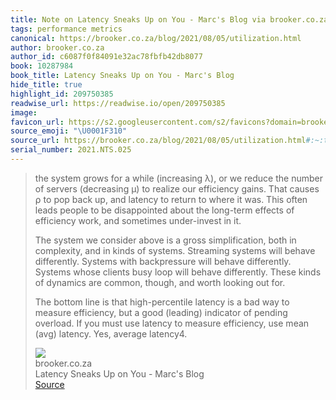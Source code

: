 ```yaml
---
title: Note on Latency Sneaks Up on You - Marc's Blog via brooker.co.za
tags: performance metrics
canonical: https://brooker.co.za/blog/2021/08/05/utilization.html
author: brooker.co.za
author_id: c6087f0f84091e32ac78fbfb42db8077
book: 10287984
book_title: Latency Sneaks Up on You - Marc's Blog
hide_title: true
highlight_id: 209750385
readwise_url: https://readwise.io/open/209750385
image:
favicon_url: https://s2.googleusercontent.com/s2/favicons?domain=brooker.co.za
source_emoji: "\U0001F310"
source_url: https://brooker.co.za/blog/2021/08/05/utilization.html#:~:text=the%20system%20grows,Yes%2C%20average%20latency4.
serial_number: 2021.NTS.025
---
```

> the system grows for a while (increasing λ), or we reduce the number of servers (decreasing μ) to realize our efficiency gains. That causes ⍴ to pop back up, and latency to return to where it was. This often leads people to be disappointed about the long-term effects of efficiency work, and sometimes under-invest in it.
> 
> The system we consider above is a gross simplification, both in complexity, and in kinds of systems. Streaming systems will behave differently. Systems with backpressure will behave differently. Systems whose clients busy loop will behave differently. These kinds of dynamics are common, though, and worth looking out for.
> 
> The bottom line is that high-percentile latency is a bad way to measure efficiency, but a good (leading) indicator of pending overload. If you must use latency to measure efficiency, use mean (avg) latency. Yes, average latency4.
> <div class="quoteback-footer"><div class="quoteback-avatar"><img class="mini-favicon" src="https://s2.googleusercontent.com/s2/favicons?domain=brooker.co.za"></div><div class="quoteback-metadata"><div class="metadata-inner"><span style="display:none">FROM:</span><div aria-label="brooker.co.za" class="quoteback-author"> brooker.co.za</div><div aria-label="Latency Sneaks Up on You - Marc's Blog" class="quoteback-title"> Latency Sneaks Up on You - Marc's Blog</div></div></div><div class="quoteback-backlink"><a target="_blank" aria-label="go to the full text of this quotation" rel="noopener" href="https://brooker.co.za/blog/2021/08/05/utilization.html#:~:text=the%20system%20grows,Yes%2C%20average%20latency4." class="quoteback-arrow"> Source</a></div></div>